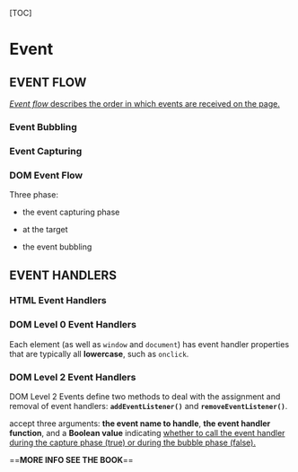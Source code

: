 [TOC]

# Event

## EVENT FLOW

<u>*Event flow* describes the order in which events are received on the page.</u>

### Event Bubbling

### Event Capturing

### DOM Event Flow

Three phase:

- the event capturing phase

-  at the target

-  the event bubbling

  

## EVENT HANDLERS

### HTML Event Handlers

### DOM Level 0 Event Handlers

Each element (as well as `window` and `document`) has event handler properties that are typically all **lowercase**, such as `onclick`.

###  DOM Level 2 Event Handlers

DOM Level 2 Events define two methods to deal with the assignment and removal of event handlers: **`addEventListener()`** and **`removeEventListener()`**.

accept three arguments: **the event name to handle**, **the event handler function**, and a
**Boolean value** indicating <u>whether to call the event handler during the capture phase (true) or during the bubble phase (false).</u>

==**MORE INFO SEE THE BOOK**==


